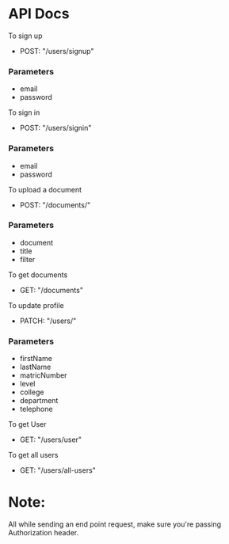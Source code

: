 # API Docs

To sign up
- POST: "/users/signup"
### Parameters
- email
- password

To sign in
- POST: "/users/signin"
### Parameters
- email
- password

To upload a document
- POST: "/documents/"
### Parameters
- document
- title
- filter

To get documents
- GET: "/documents"

To update profile
- PATCH: "/users/"
### Parameters
- firstName
- lastName
- matricNumber
- level
- college
- department
- telephone

To get User
- GET: "/users/user"

To get all users
- GET: "/users/all-users"

# Note: 
All while sending an end point request, make sure you're passing Authorization header.

